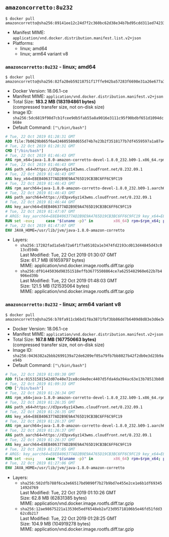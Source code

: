 ## `amazoncorretto:8u232`

```console
$ docker pull amazoncorretto@sha256:89141ee12c24d7f2c360bc62d38e34b7bd95cdd311ed742332c0ce969923eecd
```

-	Manifest MIME: `application/vnd.docker.distribution.manifest.list.v2+json`
-	Platforms:
	-	linux; amd64
	-	linux; arm64 variant v8

### `amazoncorretto:8u232` - linux; amd64

```console
$ docker pull amazoncorretto@sha256:82fa28eb59218751f17ffe942ba57283f6698e31a26e677a32c5dc6023cf7ba7
```

-	Docker Version: 18.06.1-ce
-	Manifest MIME: `application/vnd.docker.distribution.manifest.v2+json`
-	Total Size: **183.2 MB (183194861 bytes)**  
	(compressed transfer size, not on-disk size)
-	Image ID: `sha256:5dc6819f98d7cb1fcee9db5fab55a8a9016e3111c95f90bdbf651d1094dcb68e`
-	Default Command: `["\/bin\/bash"]`

```dockerfile
# Tue, 22 Oct 2019 01:28:31 GMT
ADD file:7b0629b865f6a424605580d655d74b7e23b2f3518177b7df4559597a1a87a4c7 in / 
# Tue, 22 Oct 2019 01:28:31 GMT
CMD ["/bin/bash"]
# Tue, 22 Oct 2019 01:46:43 GMT
ARG rpm_x64=java-1.8.0-amazon-corretto-devel-1.8.0_232.b09-1.x86_64.rpm
# Tue, 22 Oct 2019 01:46:43 GMT
ARG path_x64=https://d3pxv6yz143wms.cloudfront.net/8.232.09.1
# Tue, 22 Oct 2019 01:46:43 GMT
ARG key_x64=E8EB406377AD2B9E9A4765D19CB3BC6FF6C9FC19
# Tue, 22 Oct 2019 01:46:43 GMT
ARG rpm_aarch64=java-1.8.0-amazon-corretto-devel-1.8.0_232.b09-1.aarch64.rpm
# Tue, 22 Oct 2019 01:46:43 GMT
ARG path_aarch64=https://d3pxv6yz143wms.cloudfront.net/8.232.09.1
# Tue, 22 Oct 2019 01:46:44 GMT
ARG key_aarch64=E8EB406377AD2B9E9A4765D19CB3BC6FF6C9FC19
# Tue, 22 Oct 2019 01:47:07 GMT
# ARGS: key_aarch64=E8EB406377AD2B9E9A4765D19CB3BC6FF6C9FC19 key_x64=E8EB406377AD2B9E9A4765D19CB3BC6FF6C9FC19 path_aarch64=https://d3pxv6yz143wms.cloudfront.net/8.232.09.1 path_x64=https://d3pxv6yz143wms.cloudfront.net/8.232.09.1 rpm_aarch64=java-1.8.0-amazon-corretto-devel-1.8.0_232.b09-1.aarch64.rpm rpm_x64=java-1.8.0-amazon-corretto-devel-1.8.0_232.b09-1.x86_64.rpm
RUN set -eux;     case "$(uname -p)" in         x86_64) rpm=$rpm_x64; path=$path_x64; key=$key_x64 ;;         aarch64) rpm=$rpm_aarch64; path=$path_aarch64; key=$key_aarch64 ;;         *) echo >&2 "Unsupported architecture $(uname -p)."; exit 1 ;;     esac;         curl -O $path/$rpm     && export GNUPGHOME="$(mktemp -d)"     && gpg --batch --keyserver ha.pool.sks-keyservers.net --recv-keys $key     && gpg --armor --export $key > corretto.asc     && rpm --import corretto.asc     && rpm -K $rpm     && rpm -i $rpm     && rm -r $GNUPGHOME corretto.asc $rpm     && yum install -y fontconfig     && yum clean all
# Tue, 22 Oct 2019 01:47:07 GMT
ENV JAVA_HOME=/usr/lib/jvm/java-1.8.0-amazon-corretto
```

-	Layers:
	-	`sha256:17282fad1a5eb72a6f1f7a05102a1e3474fd2193cd013d44845d43c013cd594b`  
		Last Modified: Tue, 22 Oct 2019 01:30:07 GMT  
		Size: 61.7 MB (61659797 bytes)  
		MIME: application/vnd.docker.image.rootfs.diff.tar.gzip
	-	`sha256:df91445036d98351518effb36775508864ce7a6255482960e622b7b4906ed39b`  
		Last Modified: Tue, 22 Oct 2019 01:48:03 GMT  
		Size: 121.5 MB (121535064 bytes)  
		MIME: application/vnd.docker.image.rootfs.diff.tar.gzip

### `amazoncorretto:8u232` - linux; arm64 variant v8

```console
$ docker pull amazoncorretto@sha256:b78fa911cb6bd1f8a3871fbf3bb86dd7b6409d8d83e3d6e3e005d0c755942f74
```

-	Docker Version: 18.06.1-ce
-	Manifest MIME: `application/vnd.docker.distribution.manifest.v2+json`
-	Total Size: **167.8 MB (167750663 bytes)**  
	(compressed transfer size, not on-disk size)
-	Image ID: `sha256:0436382a2bbb2699139a72de6209ef05a79fb7bb8027b42f2db0e3d23b9ae94b`
-	Default Command: `["\/bin\/bash"]`

```dockerfile
# Tue, 22 Oct 2019 01:09:30 GMT
ADD file:01531581542d07e40e72ce8cd4e0ec4407d5fda4da394ac63e13b78513b8dbe8 in / 
# Tue, 22 Oct 2019 01:09:33 GMT
CMD ["/bin/bash"]
# Tue, 22 Oct 2019 01:26:34 GMT
ARG rpm_x64=java-1.8.0-amazon-corretto-devel-1.8.0_232.b09-1.x86_64.rpm
# Tue, 22 Oct 2019 01:26:35 GMT
ARG path_x64=https://d3pxv6yz143wms.cloudfront.net/8.232.09.1
# Tue, 22 Oct 2019 01:26:35 GMT
ARG key_x64=E8EB406377AD2B9E9A4765D19CB3BC6FF6C9FC19
# Tue, 22 Oct 2019 01:26:37 GMT
ARG rpm_aarch64=java-1.8.0-amazon-corretto-devel-1.8.0_232.b09-1.aarch64.rpm
# Tue, 22 Oct 2019 01:26:37 GMT
ARG path_aarch64=https://d3pxv6yz143wms.cloudfront.net/8.232.09.1
# Tue, 22 Oct 2019 01:26:37 GMT
ARG key_aarch64=E8EB406377AD2B9E9A4765D19CB3BC6FF6C9FC19
# Tue, 22 Oct 2019 01:27:05 GMT
# ARGS: key_aarch64=E8EB406377AD2B9E9A4765D19CB3BC6FF6C9FC19 key_x64=E8EB406377AD2B9E9A4765D19CB3BC6FF6C9FC19 path_aarch64=https://d3pxv6yz143wms.cloudfront.net/8.232.09.1 path_x64=https://d3pxv6yz143wms.cloudfront.net/8.232.09.1 rpm_aarch64=java-1.8.0-amazon-corretto-devel-1.8.0_232.b09-1.aarch64.rpm rpm_x64=java-1.8.0-amazon-corretto-devel-1.8.0_232.b09-1.x86_64.rpm
RUN set -eux;     case "$(uname -p)" in         x86_64) rpm=$rpm_x64; path=$path_x64; key=$key_x64 ;;         aarch64) rpm=$rpm_aarch64; path=$path_aarch64; key=$key_aarch64 ;;         *) echo >&2 "Unsupported architecture $(uname -p)."; exit 1 ;;     esac;         curl -O $path/$rpm     && export GNUPGHOME="$(mktemp -d)"     && gpg --batch --keyserver ha.pool.sks-keyservers.net --recv-keys $key     && gpg --armor --export $key > corretto.asc     && rpm --import corretto.asc     && rpm -K $rpm     && rpm -i $rpm     && rm -r $GNUPGHOME corretto.asc $rpm     && yum install -y fontconfig     && yum clean all
# Tue, 22 Oct 2019 01:27:06 GMT
ENV JAVA_HOME=/usr/lib/jvm/java-1.8.0-amazon-corretto
```

-	Layers:
	-	`sha256:502dfb788f6ca3e66517bd9090f7b27b9bd7e455e2ce1e6b1df693451492d769`  
		Last Modified: Tue, 22 Oct 2019 01:10:26 GMT  
		Size: 62.8 MB (62831385 bytes)  
		MIME: application/vnd.docker.image.rootfs.diff.tar.gzip
	-	`sha256:12ae98675221a13530d5edf6548eb2af23d95718106b5e46fd51fdd362cdb217`  
		Last Modified: Tue, 22 Oct 2019 01:28:25 GMT  
		Size: 104.9 MB (104919278 bytes)  
		MIME: application/vnd.docker.image.rootfs.diff.tar.gzip
